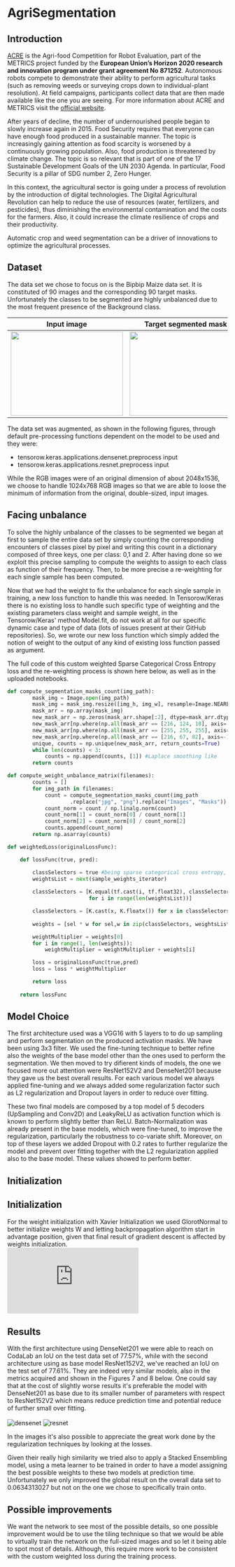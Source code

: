 # AgriSegmentation

## Introduction
[ACRE](https://competitions.codalab.org/competitions/27176) is the Agri-food Competition for Robot Evaluation, part of the METRICS project funded by the <b>European Union’s Horizon 2020 research and innovation program under grant agreement No 871252</b>. Autonomous robots compete to demonstrate their ability to perform agricultural tasks (such as removing weeds or surveying crops down to individual-plant resolution). At field campaigns, participants collect data that are then made available like the one you are seeing. For more information about ACRE and METRICS visit the [official website](https://metricsproject.eu/agri-food/).

After years of decline, the number of undernourished people began to slowly increase again in 2015. Food Security requires that everyone can have enough food produced in a sustainable manner. The topic is increasingly gaining attention as food scarcity is worsened by a continuously growing population. Also, food production is threatened by climate change. The topic is so relevant that is part of one of the 17 Sustainable Development Goals of the UN 2030 Agenda. In particular, Food Security is a pillar of SDG number 2, Zero Hunger.

In this context, the agricultural sector is going under a process of revolution by the introduction of digital technologies. The Digital Agricultural Revolution can help to reduce the use of resources (water, fertilizers, and pesticides), thus diminishing the environmental contamination and the costs for the farmers. Also, it could increase the climate resilience of crops and their productivity.

Automatic crop and weed segmentation can be a driver of innovations to optimize the agricultural processes.

## Dataset
The data set we chose to focus on is the Bipbip Maize data set. It is constituted of 90 images and the corresponding
90 target masks. Unfortunately the classes to be segmented are highly unbalanced due to the most frequent presence
of the Background class.

Input image             |  Target segmented mask
:-------------------------:|:-------------------------:
<img src="/Dataset/Training/Bipbip/Mais/Images/Bipbip_mais_im_01391.jpg" width="256" height="192">  |  <img src="/Dataset/Training/Bipbip/Mais/Masks/Bipbip_mais_im_01391.png" width="256" height="192">

The data set was augmented, as shown in the following figures, through default pre-processing functions dependent
on the model to be used and they were:
- tensorow.keras.applications.densenet.preprocess input
- tensorow.keras.applications.resnet.preprocess input

While the RGB images were of an original dimension of about 2048x1536, we choose to handle 1024x768 RGB
images so that we are able to loose the minimum of information from the original, double-sized, input images.

## Facing unbalance
To solve the highly unbalance of the classes to be segmented we began at first to sample the entire data set by
simply counting the corresponding encounters of classes pixel by pixel and writing this count in a dictionary
composed of three keys, one per class: 0,1 and 2. After having done so we exploit this precise sampling to
compute the weights to assign to each class as function of their frequency.
Then, to be more precise a re-weighting for each single sample has been computed.

Now that we had the weight to fix the unbalance for each single sample in training, a new loss function to
handle this was needed. In Tensorow/Keras there is no existing loss to handle such specific type of weighting and the existing
parameters class weight and sample weight, in the Tensorow/Keras' method Model.fit, do not work at all for our
specific dynamic case and type of data (lots of issues present at their GitHub repositories). So, we wrote our new
loss function which simply added the notion of weight to the output of any kind of existing loss function passed
as argument.

The full code of this custom weighted Sparse Categorical Cross Entropy loss and the re-weighting process is shown here below, as well as in the uploaded notebooks.

```python
def compute_segmentation_masks_count(img_path):
        mask_img = Image.open(img_path)
        mask_img = mask_img.resize([img_h, img_w], resample=Image.NEAREST)
        mask_arr = np.array(mask_img)
        new_mask_arr = np.zeros(mask_arr.shape[:2], dtype=mask_arr.dtype)
        new_mask_arr[np.where(np.all(mask_arr == [216, 124, 18], axis=-1))] = 0
        new_mask_arr[np.where(np.all(mask_arr == [255, 255, 255], axis=-1))] = 1
        new_mask_arr[np.where(np.all(mask_arr == [216, 67, 82], axis=-1))] = 2
        unique, counts = np.unique(new_mask_arr, return_counts=True)
        while len(counts) < 3:
            counts = np.append(counts, [1]) #Laplace smoothing like
        return counts

def compute_weight_unbalance_matrix(filenames):
        counts = []
        for img_path in filenames:
            count = compute_segmentation_masks_count(img_path
                    .replace("jpg", "png").replace("Images", "Masks"))
            count_norm = count / np.linalg.norm(count)
            count_norm[1] = count_norm[0] / count_norm[1]
            count_norm[2] = count_norm[0] / count_norm[2]
            counts.append(count_norm)
        return np.asarray(counts)

def weightedLoss(originalLossFunc):

    def lossFunc(true, pred):

        classSelectors = true #being sparse categorical cross entropy, no argmax here
        weightsList = next(sample_weights_iterator)
        
        classSelectors = [K.equal(tf.cast(i, tf.float32), classSelectors) 
                          for i in range(len(weightsList))]

        classSelectors = [K.cast(x, K.floatx()) for x in classSelectors]
        
        weights = [sel * w for sel,w in zip(classSelectors, weightsList)] 

        weightMultiplier = weights[0]
        for i in range(1, len(weights)):
            weightMultiplier = weightMultiplier + weights[i]

        loss = originalLossFunc(true,pred) 
        loss = loss * weightMultiplier

        return loss
        
    return lossFunc
```

## Model Choice
The first architecture used was a VGG16 with 5 layers to to do up sampling and perform segmentation on the
produced activation masks. We have been using 3x3 filter. We used the fine-tuning technique to better refine also
the weights of the base model other than the ones used to perform the segmentation.
We then moved to try difierent kinds of models, the one we focused more out attention were ResNet152V2 and
DenseNet201 because they gave us the best overall results.
For each various model we always applied fine-tuning and we always added some regularization factor such as L2
regularization and Dropout layers in order to reduce over fitting.

These two final models are composed by a top model of 5 decoders (UpSampling and Conv2D) and LeakyReLU
as activation function which is known to perform slightly better than ReLU. Batch-Normalization was already
present in the base models, which were fine-tuned, to improve the regularization, particularly the robustness to
co-variate shift.
Moreover, on top of these layers we added Dropout with 0.2 rates to further regularize the model and prevent over
fitting together with the L2 regularization applied also to the base model. These values showed to perform better.

## Initialization
## Initialization
For the weight initialization with Xavier Initialization we used GlorotNormal to better initialize weights W and
letting backpropagation algorithm start in advantage position, given that final result of gradient descent is affected
by weights initialization.<br>
![equation](https://latex.codecogs.com/gif.latex?W%20%5Csim%20%5Cmathcal%7BN%7D%5Cleft%28%5Cmu%3D0%2C%5C%2C%20%5C%3B%5Csigma%5E%7B2%7D%3D%5Cfrac%7B2%7D%7BN_%7Bin%7D%20&plus;%20N_%7Bout%7D%7D%5Cright%29)

## Results
With the first architecture using DenseNet201 we were able to reach on CodaLab an IoU on the test data set of
77.57%, while with the second architecture using as base model ResNet152V2, we've reached an IoU on the test
set of 77.61%.
They are indeed very similar models, also in the metrics acquired and shown in the Figures 7 and 8 below. One
could say that at the cost of slightly worse results it's preferable the model with DenseNet201 as base due to its
smaller number of parameters with respect to ResNet152V2 which means reduce prediction time and potential
reduce of further small over fitting.<br><br>
![densenet](/results/densenet.png)
![resnet](/results/resnet.png)

In the images it's also possible to appreciate the great work done by the regularization techniques by looking at
the losses.

Given their really high similarity we tried also to apply a Stacked Ensembling model, using a meta learner to
be trained in order to have a model assigning the best possible weights to these two models at prediction time.
Unfortunately we only improved the global result on the overall data set to 0.0634313027 but not on the one we
chose to specifically train onto.

## Possible improvements
We want the network to see most of the possible details, so one possible improvement would be to use the tiling
technique so that we would be able to virtually train the network on the full-sized images and so let it being able
to spot most of details. Although, this require more work to be consistent with the custom weighted loss during
the training process.
